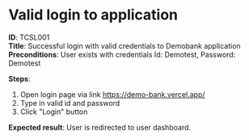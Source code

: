# Valid login to application

**ID**: TCSL001  
**Title**: Successful login with valid credentials to Demobank application  
**Preconditions**: User exists with credentials Id: Demotest, Password: Demotest

**Steps**:

1. Open login page via link https://demo-bank.vercel.app/
2. Type in valid id and password
3. Click "Login" button

**Expected result**: User is redirected to user dashboard.
